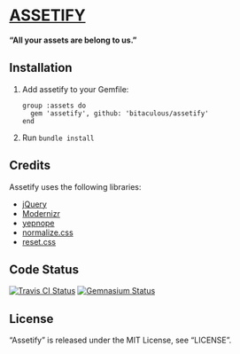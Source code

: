[ASSETIFY](https://github.com/bitaculous/assetify "Assetify")
=============================================================

**“All your assets are belong to us.”**

Installation
------------

1.  Add assetify to your Gemfile:

    ```
    group :assets do
      gem 'assetify', github: 'bitaculous/assetify'
    end
    ```

2.  Run `bundle install`

Credits
-------

Assetify uses the following libraries:

* [jQuery](http://jquery.com "jQuery")
* [Modernizr](http://modernizr.com "Modernizr")
* [yepnope](http://yepnopejs.com "yepnope")
* [normalize.css](http://necolas.github.io/normalize.css "normalize.css")
* [reset.css](http://meyerweb.com/eric/tools/css/reset "reset.css")

Code Status
-----------

[<img src="https://secure.travis-ci.org/bitaculous/assetify.png" title="Travis CI Status" alt="Travis CI Status" />](http://travis-ci.org/bitaculous/assetify)
[<img src="https://gemnasium.com/bitaculous/assetify.png?travis" title="Gemnasium Status" alt="Gemnasium Status" />](https://gemnasium.com/bitaculous/assetify)

License
-------

“Assetify” is released under the MIT License, see “LICENSE”.